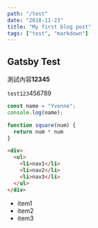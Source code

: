 ```yaml
---
path: "/test"
date: "2018-11-23"
title: "My first blog post"
tags: ["test", "markdown"]
---
```


## Gatsby Test
測試內容**12345**

```test123```456789

```javascript
const name = "Yvonne";
console.log(name);

function square(num) {
  return num * num
}
```

```html
<div>
  <ul>
    <li>nav1</li>
    <li>nav2</li>
    <li>nav3</li>
  </ul>
</div>
```

* item1
* item2
* item3